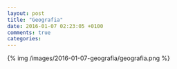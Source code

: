 ```yaml
---
layout: post
title: "Geografia"
date: 2016-01-07 02:23:05 +0100
comments: true
categories: 
---
```

{% img /images/2016-01-07-geografia/geografia.png %}
